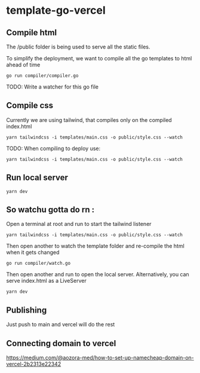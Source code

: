 # template-go-vercel

## Compile html

The /public folder is being used to serve all the static files.

To simplify the deployment, we want to compile all the go templates to html ahead of time

```
go run compiler/compiler.go
```

TODO: Write a watcher for this go file

## Compile css

Currently we are using tailwind, that compiles only on the compiled index.html

```
yarn tailwindcss -i templates/main.css -o public/style.css --watch
```

TODO: When compiling to deploy use:

```
yarn tailwindcss -i templates/main.css -o public/style.css --watch
```

## Run local server

```
yarn dev
```

## So watchu gotta do rn :

Open a terminal at root and run to start the tailwind listener

```
yarn tailwindcss -i templates/main.css -o public/style.css --watch
```

Then open another to watch the template folder and re-compile the html when it gets changed

```
go run compiler/watch.go
```

Then open another and run to open the local server. Alternatively, you can serve index.html as a LiveServer

```
yarn dev
```

## Publishing

Just push to main and vercel will do the rest

## Connecting domain to vercel

https://medium.com/@aozora-med/how-to-set-up-namecheap-domain-on-vercel-2b2313e22342
